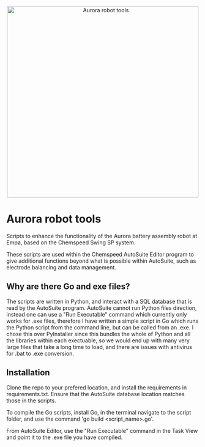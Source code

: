 <p align="center">
  <img src="https://github.com/user-attachments/assets/93ce6402-2a82-4681-8fe6-309664594d0a" width="500" align="center" alt="Aurora robot tools">
</p>

# Aurora robot tools

Scripts to enhance the functionality of the Aurora battery assembly robot at Empa, based on the Chemspeed Swing SP system.

These scripts are used within the Chemspeed AutoSuite Editor program to give additional functions beyond what is possible within AutoSuite, such as electrode balancing and data management.

## Why are there Go and exe files?

The scripts are written in Python, and interact with a SQL database that is read by the AutoSuite program. AutoSuite cannot run Python files direction, instead one can use a "Run Executable" command which currently only works for .exe files, therefore I have written a simple script in Go which runs the Python script from the command line, but can be called from an .exe. I chose this over PyInstaller since this bundles the whole of Python and all the libraries within each exectuable, so we would end up with many very large files that take a long time to load, and there are issues with antivirus for .bat to .exe conversion.

## Installation

Clone the repo to your prefered location, and install the requirements in requirements.txt. Ensure that the AutoSuite database location matches those in the scripts.

To compile the Go scripts, install Go, in the terminal navigate to the script folder, and use the command 'go build <script_name>.go'.

From AutoSuite Editor, use the "Run Executable" command in the Task View and point it to the .exe file you have compiled.

